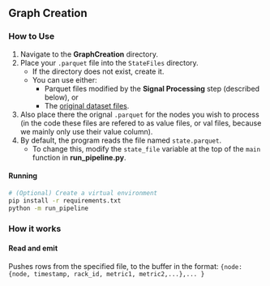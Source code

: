 ## Graph Creation
### How to Use

1. Navigate to the **GraphCreation** directory.
2. Place your `.parquet` file into the `StateFiles` directory.
    - If the directory does not exist, create it.
    - You can use either:
        - Parquet files modified by the **Signal Processing** step (described below), or
        - The [original dataset files](https://zenodo.org/records/7541722).
3. Also place there the orignal `.parquet` for the nodes you wish to process (in the code these files are refered to as value files, or val files, because we mainly only use their value column). 
4. By default, the program reads the file named `state.parquet`.
    - To change this, modify the `state_file` variable at the top of the `main` function in **run_pipeline.py**.
#### Running
```bash
# (Optional) Create a virtual environment
pip install -r requirements.txt
python -m run_pipeline
```
### How it works
#### Read and emit
Pushes rows from the specified file, to the buffer in the format:
```{node: {node, timestamp, rack_id, metric1, metric2,...},... }```
 